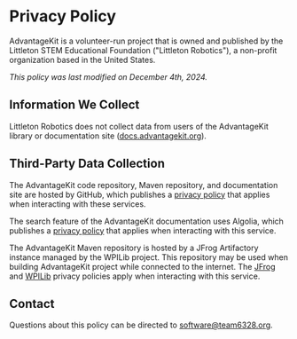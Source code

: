 # Privacy Policy

AdvantageKit is a volunteer-run project that is owned and published by the Littleton STEM Educational Foundation ("Littleton Robotics"), a non-profit organization based in the United States.

_This policy was last modified on December 4th, 2024._

## Information We Collect

Littleton Robotics does not collect data from users of the AdvantageKit library or documentation site ([docs.advantagekit.org](https://docs.advantagekit.org)).

## Third-Party Data Collection

The AdvantageKit code repository, Maven repository, and documentation site are hosted by GitHub, which publishes a [privacy policy](https://docs.github.com/en/site-policy/privacy-policies/github-general-privacy-statement) that applies when interacting with these services.

The search feature of the AdvantageKit documentation uses Algolia, which publishes a [privacy policy](https://www.algolia.com/policies/privacy/) that applies when interacting with this service.

The AdvantageKit Maven repository is hosted by a JFrog Artifactory instance managed by the WPILib project. This repository may be used when building AdvantageKit project while connected to the internet. The [JFrog](https://jfrog.com/privacy-notice/) and [WPILib](https://docs.wpilib.org/en/stable/docs/legal/privacy-policy.html) privacy policies apply when interacting with this service.

## Contact

Questions about this policy can be directed to software@team6328.org.
